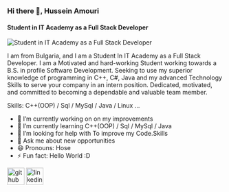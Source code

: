 ### Hi there 👋, Hussein Amouri
#### Student in IT Academy as a Full Stack Developer
![Student in IT Academy as a Full Stack Developer](https://media-exp1.licdn.com/dms/image/C4D16AQFoWquqzLEMSg/profile-displaybackgroundimage-shrink_350_1400/0/1612028348240?e=1637193600&v=beta&t=zqd6hnKePyFuuQSL1FiXt_OQR0IeJJqIUOY5IXF7oe0)

I am from Bulgaria, and I am a Student In IT Academy as a Full Stack Developer. I am a Motivated and hard-working Student working towards a B.S. in profile Software Development. Seeking to use my superior knowledge of programming in C++, C#, Java and my advanced Technology Skills to serve your company in an intern position. Dedicated, motivated, and committed to becoming a dependable and valuable team member.

Skills: C++(OOP) / Sql / MySql / Java / Linux ...

- 🔭 I’m currently working on on my improvements 
- 🌱 I’m currently learning C++(OOP) / Sql / MySql / Java 
- 🤔 I’m looking for help with To improve my Code.Skills 
- 💬 Ask me about new opportunities 
- 😄 Pronouns: Hose 
- ⚡ Fun fact: Hello World :D 


[<img src='https://cdn.jsdelivr.net/npm/simple-icons@3.0.1/icons/github.svg' alt='github' height='40'>](https://github.com/amourysio)  [<img src='https://cdn.jsdelivr.net/npm/simple-icons@3.0.1/icons/linkedin.svg' alt='linkedin' height='40'>](https://www.linkedin.com/in/hussein-amouri-840738205/)  

